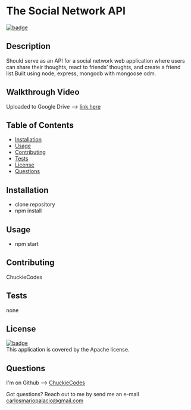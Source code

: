
# The Social Network API

[![badge](https://img.shields.io/badge/license-Apache-brightgreen)](https://opensource.org/licenses/Apache)<br />

## Description
Should serve as an API for a social network web application where users can share their thoughts, react to friends’ thoughts, and create a friend list.Built using node, express, mongodb with mongoose odm.

## Walkthrough Video
Uploaded to Google Drive --> [link here](https://drive.google.com/file/d/1FJA-kw3qKGRVMaSgIsJV26c0g6mUWtR4/view?usp=sharing)<br />

## Table of Contents

- [Installation](#installation)
- [Usage](#usage)
- [Contributing](#contributing)
- [Tests](#tests)
- [License](#license)
- [Questions](#questions)

## Installation
- clone repository
- npm install

## Usage
- npm start

## Contributing
ChuckieCodes

## Tests
none


## License
[![badge](https://img.shields.io/badge/license-Apache-brightgreen)](https://opensource.org/licenses/Apache)
<br />
This application is covered by the Apache license.


## Questions
I'm on Github --> [ChuckieCodes](https://github.com/ChuckieCodes)<br />

Got questions? Reach out to me by send me an e-mail carlosmariopalacio@gmail.com<br />
  